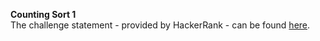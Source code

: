 **Counting Sort 1**
<br>
The challenge statement - provided by HackerRank -  can be found [here](https://www.hackerrank.com/challenges/one-month-preparation-kit-countingsort1/problem).